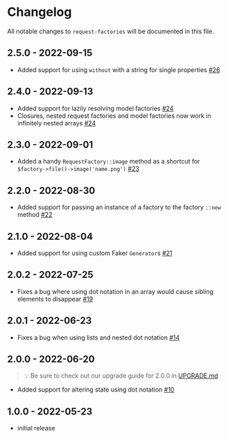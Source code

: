 # Changelog

All notable changes to `request-factories` will be documented in this file.

## 2.5.0 - 2022-09-15

- Added support for using `without` with a string for single properties [#26](https://github.com/worksome/request-factories/pull/26)

## 2.4.0 - 2022-09-13

- Added support for lazily resolving model factories [#24](https://github.com/worksome/request-factories/pull/24)
- Closures, nested request factories and model factories now work in infinitely nested arrays [#24](https://github.com/worksome/request-factories/pull/24)

## 2.3.0 - 2022-09-01

- Added a handy `RequestFactory::image` method as a shortcut for `$factory->file()->image('name.png')` [#23](https://github.com/worksome/request-factories/pull/23)

## 2.2.0 - 2022-08-30

- Added support for passing an instance of a factory to the factory `::new` method [#22](https://github.com/worksome/request-factories/pull/22)

## 2.1.0 - 2022-08-04

- Added support for using custom Faker `Generator`s [#21](https://github.com/worksome/request-factories/pull/21)

## 2.0.2 - 2022-07-25

- Fixes a bug where using dot notation in an array would cause sibling elements to disappear [#19](https://github.com/worksome/request-factories/pull/19)

## 2.0.1 - 2022-06-23

- Fixes a bug when using lists and nested dot notation [#14](https://github.com/worksome/request-factories/pull/14)

## 2.0.0 - 2022-06-20

> 💡 Be sure to check out our upgrade guide for 2.0.0 in [UPGRADE.md](UPGRADE.md)

- Added support for altering state using dot notation [#10](https://github.com/worksome/request-factories/pull/10)

## 1.0.0 - 2022-05-23

- initial release
